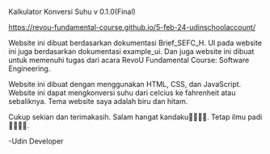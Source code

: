 Kalkulator Konversi Suhu v 0.1.0(Final)

https://revou-fundamental-course.github.io/5-feb-24-udinschoolaccount/

Website ini dibuat berdasarkan dokumentasi Brief_SEFC_H.
UI pada website ini juga berdasarkan dokumentasi example_ui.
Dan juga website ini dibuat untuk memenuhi tugas dari acara RevoU Fundamental Course: Software Engineering.

Website ini dibuat dengan menggunakan HTML, CSS, dan JavaScript.
Website ini dapat mengkonversi suhu dari celcius ke fahrenheit atau sebaliknya.
Tema website saya adalah biru dan hitam.

Cukup sekian dan terimakasih.
Salam hangat kandaku🌾🌾🌾🌾.
Tetap ilmu padi🌾🌾🌾🌾.

-Udin Developer
